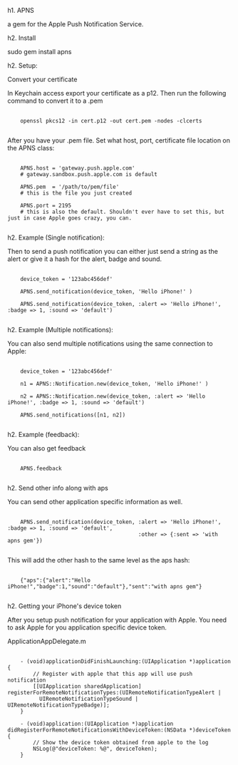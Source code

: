 h1. APNS

a gem for the Apple Push Notification Service.

h2. Install

sudo gem install apns

h2. Setup:

Convert your certificate

In Keychain access export your certificate as a p12. Then run the following command to convert it to a .pem

<pre>
  <code>
    openssl pkcs12 -in cert.p12 -out cert.pem -nodes -clcerts
  </code>
</pre>

After you have your .pem file. Set what host, port, certificate file location on the APNS class:

<pre>
  <code>
    APNS.host = 'gateway.push.apple.com' 
    # gateway.sandbox.push.apple.com is default

    APNS.pem  = '/path/to/pem/file'
    # this is the file you just created
    
    APNS.port = 2195 
    # this is also the default. Shouldn't ever have to set this, but just in case Apple goes crazy, you can.
  </code>
</pre>

h2. Example (Single notification):

Then to send a push notification you can either just send a string as the alert or give it a hash for the alert, badge and sound.

<pre>
  <code>
    device_token = '123abc456def'

    APNS.send_notification(device_token, 'Hello iPhone!' )

    APNS.send_notification(device_token, :alert => 'Hello iPhone!', :badge => 1, :sound => 'default')
  </code>
</pre>

h2. Example (Multiple notifications):

You can also send multiple notifications using the same connection to Apple:

<pre>
  <code>
    device_token = '123abc456def'

    n1 = APNS::Notification.new(device_token, 'Hello iPhone!' )

    n2 = APNS::Notification.new(device_token, :alert => 'Hello iPhone!', :badge => 1, :sound => 'default')
    
    APNS.send_notifications([n1, n2])
  </code>
</pre>


h2. Example (feedback):

You can also get feedback 

<pre>
  <code>
    APNS.feedback
  </code>
</pre>

h2. Send other info along with aps

You can send other application specific information as well.

<pre>
  <code>
    APNS.send_notification(device_token, :alert => 'Hello iPhone!', :badge => 1, :sound => 'default',
                                         :other => {:sent => 'with apns gem'})
  </code>
</pre>

This will add the other hash to the same level as the aps hash:

<pre>
  <code>
    {"aps":{"alert":"Hello iPhone!","badge":1,"sound":"default"},"sent":"with apns gem"}
  </code>
</pre>


h2. Getting your iPhone's device token

After you setup push notification for your application with Apple. You need to ask Apple for you application specific device token.

ApplicationAppDelegate.m
<pre>
  <code>
    - (void)applicationDidFinishLaunching:(UIApplication *)application {    
        // Register with apple that this app will use push notification
        [[UIApplication sharedApplication] registerForRemoteNotificationTypes:(UIRemoteNotificationTypeAlert | 
          UIRemoteNotificationTypeSound | UIRemoteNotificationTypeBadge)];	
    }

    - (void)application:(UIApplication *)application didRegisterForRemoteNotificationsWithDeviceToken:(NSData *)deviceToken {
        // Show the device token obtained from apple to the log
        NSLog(@"deviceToken: %@", deviceToken);
    }
  </code>
</pre>

